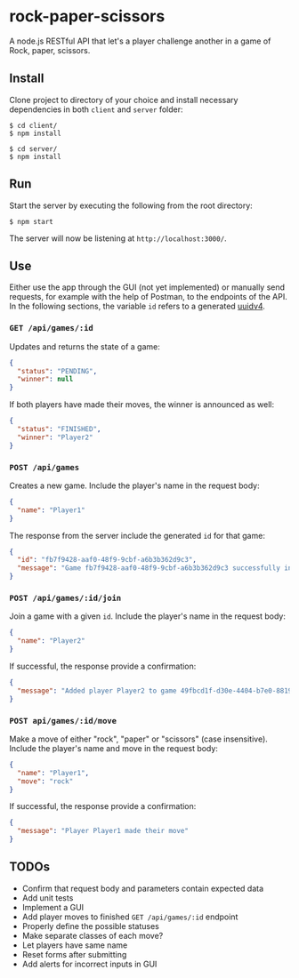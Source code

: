 # rock-paper-scissors

A node.js RESTful API that let's a player challenge another in a game of Rock, paper, scissors.

## Install

Clone project to directory of your choice and install necessary dependencies in both `client` and `server` folder:

```
$ cd client/
$ npm install
```

```
$ cd server/
$ npm install
```

## Run

Start the server by executing the following from the root directory:

```
$ npm start
```

The server will now be listening at `http://localhost:3000/`.

## Use

Either use the app through the GUI (not yet implemented) or manually send requests, for example with the help of Postman, to the endpoints of the API. In the following sections, the variable `id` refers to a generated
[uuidv4](https://www.npmjs.com/package/uuid).

### `GET /api/games/:id`

Updates and returns the state of a game:

```json
{
  "status": "PENDING",
  "winner": null
}
```

If both players have made their moves, the winner is announced as well:

```json
{
  "status": "FINISHED",
  "winner": "Player2"
}
```

### `POST /api/games`

Creates a new game. Include the player's name in the request body:

```json
{
  "name": "Player1"
}
```

The response from the server include the generated `id` for that game:

```json
{
  "id": "fb7f9428-aaf0-48f9-9cbf-a6b3b362d9c3",
  "message": "Game fb7f9428-aaf0-48f9-9cbf-a6b3b362d9c3 successfully initialized by Player1"
}
```

### `POST /api/games/:id/join`

Join a game with a given `id`. Include the player's name in the request body:

```json
{
  "name": "Player2"
}
```

If successful, the response provide a confirmation:

```json
{
  "message": "Added player Player2 to game 49fbcd1f-d30e-4404-b7e0-88191e9bba0d"
}
```

### `POST api/games/:id/move`

Make a move of either "rock", "paper" or "scissors" (case insensitive). Include the player's name and move in the request body:

```json
{
  "name": "Player1",
  "move": "rock"
}
```

If successful, the response provide a confirmation:

```json
{
  "message": "Player Player1 made their move"
}
```

## TODOs

- Confirm that request body and parameters contain expected data
- Add unit tests
- Implement a GUI
- Add player moves to finished `GET /api/games/:id` endpoint
- Properly define the possible statuses
- Make separate classes of each move?
- Let players have same name
- Reset forms after submitting
- Add alerts for incorrect inputs in GUI
